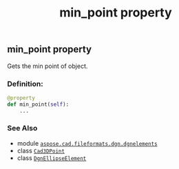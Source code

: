﻿---
title: min_point property
second_title: Aspose.CAD for Python via .NET API References
description: 
type: docs
weight: 70
url: /python-net/aspose.cad.fileformats.dgn.dgnelements/dgnellipseelement/min_point/
is_root: false
---

## min_point property


Gets the min point of object.
### Definition:
```python
@property
def min_point(self):
    ...
```

### See Also
* module [`aspose.cad.fileformats.dgn.dgnelements`](../../)
* class [`Cad3DPoint`](/cad/python-net/aspose.cad.fileformats.cad.cadobjects/cad3dpoint)
* class [`DgnEllipseElement`](/cad/python-net/aspose.cad.fileformats.dgn.dgnelements/dgnellipseelement)
